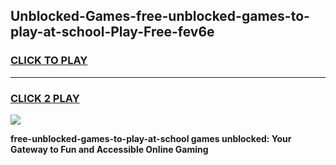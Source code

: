 
## Unblocked-Games-free-unblocked-games-to-play-at-school-Play-Free-fev6e
<h3>
<a href="https://premium76.site?title=free-unblocked-games-to-play-at-school&ref=22A">CLICK TO PLAY</a></h3>
<hr>

<h3>
<a href="https://premium76.site?title=free-unblocked-games-to-play-at-school&ref=22A">CLICK 2 PLAY</a>
  
</h3>

<a href="https://premium76.site?title=free-unblocked-games-to-play-at-school&ref=22A"><img src="https://clearcache.store/games.png"></a>


**free-unblocked-games-to-play-at-school games unblocked: Your Gateway to Fun and Accessible Online Gaming**
